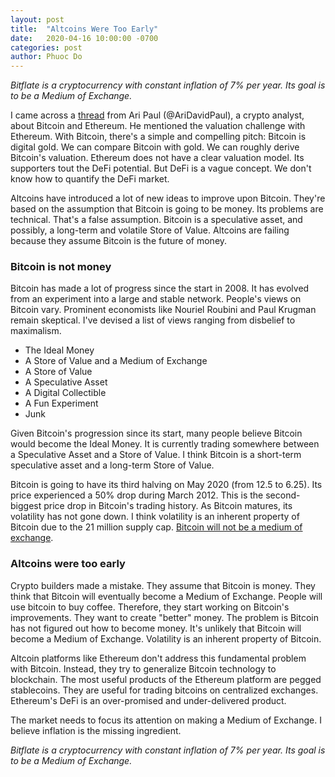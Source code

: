 ```yaml
---
layout: post
title:  "Altcoins Were Too Early"
date:   2020-04-16 10:00:00 -0700
categories: post
author: Phuoc Do
---
```


*Bitflate is a cryptocurrency with constant inflation of 7% per year. Its goal is to be a Medium of Exchange.*

I came across a [thread](https://twitter.com/AriDavidPaul/status/1250519463935512576) from Ari Paul (@AriDavidPaul), a crypto analyst, about Bitcoin and Ethereum. He mentioned the valuation challenge with Ethereum. With Bitcoin, there's a simple and compelling pitch: Bitcoin is digital gold. We can compare Bitcoin with gold. We can roughly derive Bitcoin's valuation. Ethereum does not have a clear valuation model. Its supporters tout the DeFi potential. But DeFi is a vague concept. We don't know how to quantify the DeFi market.

Altcoins have introduced a lot of new ideas to improve upon Bitcoin. They're based on the assumption that Bitcoin is going to be money. Its problems are technical. That's a false assumption. Bitcoin is a speculative asset, and possibly, a long-term and volatile Store of Value. Altcoins are failing because they assume Bitcoin is the future of money.

### Bitcoin is not money

Bitcoin has made a lot of progress since the start in 2008. It has evolved from an experiment into a large and stable network. People's views on Bitcoin vary. Prominent economists like Nouriel Roubini and Paul Krugman remain skeptical. I've devised a list of views ranging from disbelief to maximalism.

* The Ideal Money
* A Store of Value and a Medium of Exchange
* A Store of Value
* A Speculative Asset
* A Digital Collectible
* A Fun Experiment
* Junk

Given Bitcoin's progression since its start, many people believe Bitcoin would become the Ideal Money. It is currently trading somewhere between a Speculative Asset and a Store of Value. I think Bitcoin is a short-term speculative asset and a long-term Store of Value.

Bitcoin is going to have its third halving on May 2020 (from 12.5 to 6.25). Its price experienced a 50% drop during March 2012. This is the second-biggest price drop in Bitcoin's trading history. As Bitcoin matures, its volatility has not gone down. I think volatility is an inherent property of Bitcoin due to the 21 million supply cap. [Bitcoin will not be a medium of exchange](/post/2019/11/24/bitcoin-will-not-be-a-medium-of-exchange.html).

### Altcoins were too early

Crypto builders made a mistake. They assume that Bitcoin is money. They think that Bitcoin will eventually become a Medium of Exchange. People will use bitcoin to buy coffee. Therefore, they start working on Bitcoin's improvements. They want to create "better" money. The problem is Bitcoin has not figured out how to become money. It's unlikely that Bitcoin will become a Medium of Exchange. Volatility is an inherent property of Bitcoin.

Altcoin platforms like Ethereum don't address this fundamental problem with Bitcoin. Instead, they try to generalize Bitcoin technology to blockchain. The most useful products of the Ethereum platform are pegged stablecoins. They are useful for trading bitcoins on centralized exchanges. Ethereum's DeFi is an over-promised and under-delivered product.

The market needs to focus its attention on making a Medium of Exchange. I believe inflation is the missing ingredient.

*Bitflate is a cryptocurrency with constant inflation of 7% per year. Its goal is to be a Medium of Exchange.*